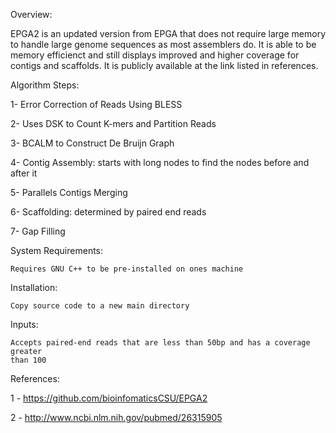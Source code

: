 Overview:

EPGA2 is an updated version from EPGA that does not require large memory to handle large genome 
sequences as most assemblers do. It is able to be memory efficienct and still displays improved
and higher coverage for contigs and scaffolds. It is publicly available at the link listed in 
references.

Algorithm Steps:

1- Error Correction of Reads Using BLESS

2- Uses DSK to Count K-mers and Partition Reads

3- BCALM to Construct De Bruijn Graph

4- Contig Assembly: starts with long nodes to find the nodes before and after it

5- Parallels Contigs Merging 

6- Scaffolding: determined by paired end reads

7- Gap Filling 

System Requirements:

	Requires GNU C++ to be pre-installed on ones machine
  
Installation:

	Copy source code to a new main directory
  
Inputs:

	Accepts paired-end reads that are less than 50bp and has a coverage greater
	than 100

References:

1 - https://github.com/bioinfomaticsCSU/EPGA2

2 - http://www.ncbi.nlm.nih.gov/pubmed/26315905
